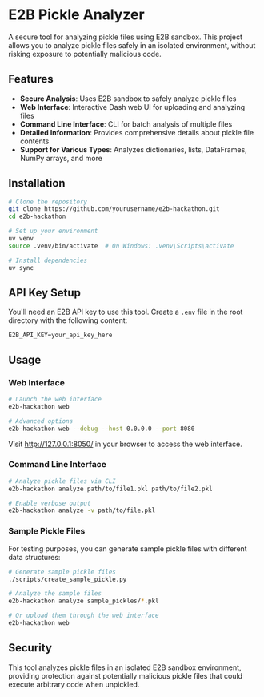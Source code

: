 # E2B Pickle Analyzer

A secure tool for analyzing pickle files using E2B sandbox. This project allows you to analyze pickle files safely in an isolated environment, without risking exposure to potentially malicious code.

## Features

- **Secure Analysis**: Uses E2B sandbox to safely analyze pickle files
- **Web Interface**: Interactive Dash web UI for uploading and analyzing files
- **Command Line Interface**: CLI for batch analysis of multiple files
- **Detailed Information**: Provides comprehensive details about pickle file contents
- **Support for Various Types**: Analyzes dictionaries, lists, DataFrames, NumPy arrays, and more

## Installation

```bash
# Clone the repository
git clone https://github.com/yourusername/e2b-hackathon.git
cd e2b-hackathon

# Set up your environment
uv venv
source .venv/bin/activate  # On Windows: .venv\Scripts\activate

# Install dependencies
uv sync
```

## API Key Setup

You'll need an E2B API key to use this tool. Create a `.env` file in the root directory with the following content:

```
E2B_API_KEY=your_api_key_here
```

## Usage

### Web Interface

```bash
# Launch the web interface
e2b-hackathon web

# Advanced options
e2b-hackathon web --debug --host 0.0.0.0 --port 8080
```

Visit http://127.0.0.1:8050/ in your browser to access the web interface.

### Command Line Interface

```bash
# Analyze pickle files via CLI
e2b-hackathon analyze path/to/file1.pkl path/to/file2.pkl

# Enable verbose output
e2b-hackathon analyze -v path/to/file.pkl
```

### Sample Pickle Files

For testing purposes, you can generate sample pickle files with different data structures:

```bash
# Generate sample pickle files
./scripts/create_sample_pickle.py

# Analyze the sample files
e2b-hackathon analyze sample_pickles/*.pkl

# Or upload them through the web interface
e2b-hackathon web
```

## Security

This tool analyzes pickle files in an isolated E2B sandbox environment, providing protection against potentially malicious pickle files that could execute arbitrary code when unpickled.
